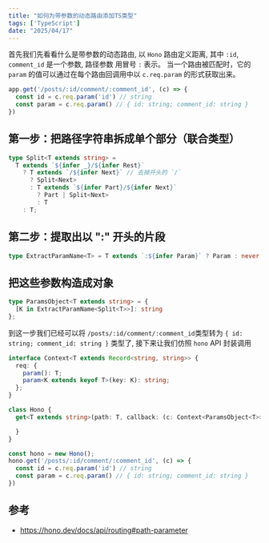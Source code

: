 ```yaml
---
title: "如何为带参数的动态路由添加TS类型"
tags: ['TypeScript']
date: "2025/04/17"
---
```


首先我们先看看什么是带参数的动态路由, 以 `Hono` 路由定义距离, 其中 `:id`, `comment_id` 是一个参数, 路径参数 用冒号 `:` 表示。
当一个路由被匹配时，它的 `param` 的值可以通过在每个路由回调用中以 `c.req.param` 的形式获取出来。

```ts
app.get('/posts/:id/comment/:comment_id', (c) => {
  const id = c.req.param('id') // string
  const param = c.req.param() // { id: string; comment_id: string }
})
```

## 第一步：把路径字符串拆成单个部分（联合类型）

```ts
type Split<T extends string> =
  T extends `${infer _}/${infer Rest}`
    ? T extends `/${infer Next}` // 去掉开头的 `/`
      ? Split<Next>
      : T extends `${infer Part}/${infer Next}`
        ? Part | Split<Next>
        : T
    : T;
```

## 第二步：提取出以 ":" 开头的片段

```ts
type ExtractParamName<T> = T extends `:${infer Param}` ? Param : never;
```


## 把这些参数构造成对象

```ts
type ParamsObject<T extends string> = {
  [K in ExtractParamName<Split<T>>]: string
};
```

到这一步我们已经可以将 `/posts/:id/comment/:comment_id`类型转为 `{ id: string; comment_id: string }` 类型了,  接下来让我们仿照 `hono` API 封装调用

```ts
interface Context<T extends Record<string, string>> {
  req: {
    param(): T;
    param<K extends keyof T>(key: K): string;
  };
}

class Hono {
  get<T extends string>(path: T, callback: (c: Context<ParamsObject<T>>) => void) {

  }
} 

const hono = new Hono();
hono.get('/posts/:id/comment/:comment_id', (c) => {
  const id = c.req.param('id') // string
  const param = c.req.param() // { id: string; comment_id: string }
})
```


## 参考

+ https://hono.dev/docs/api/routing#path-parameter